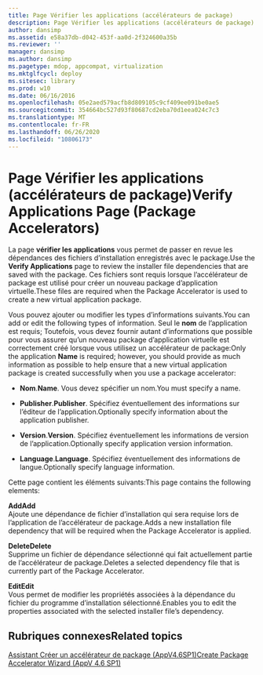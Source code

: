 ```yaml
---
title: Page Vérifier les applications (accélérateurs de package)
description: Page Vérifier les applications (accélérateurs de package)
author: dansimp
ms.assetid: e58a37db-d042-453f-aa0d-2f324600a35b
ms.reviewer: ''
manager: dansimp
ms.author: dansimp
ms.pagetype: mdop, appcompat, virtualization
ms.mktglfcycl: deploy
ms.sitesec: library
ms.prod: w10
ms.date: 06/16/2016
ms.openlocfilehash: 05e2aed579acfb8d809105c9cf409ee091be0ae5
ms.sourcegitcommit: 354664bc527d93f80687cd2eba70d1eea024c7c3
ms.translationtype: MT
ms.contentlocale: fr-FR
ms.lasthandoff: 06/26/2020
ms.locfileid: "10806173"
---
```

# <span data-ttu-id="64748-103">Page Vérifier les applications (accélérateurs de package)</span><span class="sxs-lookup"><span data-stu-id="64748-103">Verify Applications Page (Package Accelerators)</span></span>


<span data-ttu-id="64748-104">La page **vérifier les applications** vous permet de passer en revue les dépendances des fichiers d’installation enregistrés avec le package.</span><span class="sxs-lookup"><span data-stu-id="64748-104">Use the **Verify Applications** page to review the installer file dependencies that are saved with the package.</span></span> <span data-ttu-id="64748-105">Ces fichiers sont requis lorsque l’accélérateur de package est utilisé pour créer un nouveau package d’application virtuelle.</span><span class="sxs-lookup"><span data-stu-id="64748-105">These files are required when the Package Accelerator is used to create a new virtual application package.</span></span>

<span data-ttu-id="64748-106">Vous pouvez ajouter ou modifier les types d’informations suivants.</span><span class="sxs-lookup"><span data-stu-id="64748-106">You can add or edit the following types of information.</span></span> <span data-ttu-id="64748-107">Seul le **nom** de l’application est requis; Toutefois, vous devez fournir autant d’informations que possible pour vous assurer qu’un nouveau package d’application virtuelle est correctement créé lorsque vous utilisez un accélérateur de package:</span><span class="sxs-lookup"><span data-stu-id="64748-107">Only the application **Name** is required; however, you should provide as much information as possible to help ensure that a new virtual application package is created successfully when you use a package accelerator:</span></span>

-   <span data-ttu-id="64748-108">**Nom**.</span><span class="sxs-lookup"><span data-stu-id="64748-108">**Name**.</span></span> <span data-ttu-id="64748-109">Vous devez spécifier un nom.</span><span class="sxs-lookup"><span data-stu-id="64748-109">You must specify a name.</span></span>

-   <span data-ttu-id="64748-110">**Publisher**.</span><span class="sxs-lookup"><span data-stu-id="64748-110">**Publisher**.</span></span> <span data-ttu-id="64748-111">Spécifiez éventuellement des informations sur l’éditeur de l’application.</span><span class="sxs-lookup"><span data-stu-id="64748-111">Optionally specify information about the application publisher.</span></span>

-   <span data-ttu-id="64748-112">**Version**.</span><span class="sxs-lookup"><span data-stu-id="64748-112">**Version**.</span></span> <span data-ttu-id="64748-113">Spécifiez éventuellement les informations de version de l’application.</span><span class="sxs-lookup"><span data-stu-id="64748-113">Optionally specify application version information.</span></span>

-   <span data-ttu-id="64748-114">**Language**.</span><span class="sxs-lookup"><span data-stu-id="64748-114">**Language**.</span></span> <span data-ttu-id="64748-115">Spécifiez éventuellement des informations de langue.</span><span class="sxs-lookup"><span data-stu-id="64748-115">Optionally specify language information.</span></span>

<span data-ttu-id="64748-116">Cette page contient les éléments suivants:</span><span class="sxs-lookup"><span data-stu-id="64748-116">This page contains the following elements:</span></span>

<a href="" id="add"></a>**<span data-ttu-id="64748-117">Add</span><span class="sxs-lookup"><span data-stu-id="64748-117">Add</span></span>**  
<span data-ttu-id="64748-118">Ajoute une dépendance de fichier d’installation qui sera requise lors de l’application de l’accélérateur de package.</span><span class="sxs-lookup"><span data-stu-id="64748-118">Adds a new installation file dependency that will be required when the Package Accelerator is applied.</span></span>

<a href="" id="delete"></a>**<span data-ttu-id="64748-119">Delete</span><span class="sxs-lookup"><span data-stu-id="64748-119">Delete</span></span>**  
<span data-ttu-id="64748-120">Supprime un fichier de dépendance sélectionné qui fait actuellement partie de l’accélérateur de package.</span><span class="sxs-lookup"><span data-stu-id="64748-120">Deletes a selected dependency file that is currently part of the Package Accelerator.</span></span>

<a href="" id="edit"></a>**<span data-ttu-id="64748-121">Edit</span><span class="sxs-lookup"><span data-stu-id="64748-121">Edit</span></span>**  
<span data-ttu-id="64748-122">Vous permet de modifier les propriétés associées à la dépendance du fichier du programme d’installation sélectionné.</span><span class="sxs-lookup"><span data-stu-id="64748-122">Enables you to edit the properties associated with the selected installer file’s dependency.</span></span>

## <span data-ttu-id="64748-123">Rubriques connexes</span><span class="sxs-lookup"><span data-stu-id="64748-123">Related topics</span></span>


[<span data-ttu-id="64748-124">Assistant Créer un accélérateur de package (AppV4.6SP1)</span><span class="sxs-lookup"><span data-stu-id="64748-124">Create Package Accelerator Wizard (AppV 4.6 SP1)</span></span>](create-package-accelerator-wizard--appv-46-sp1-.md)

 

 





